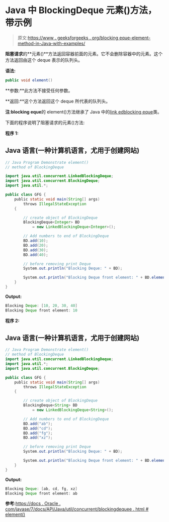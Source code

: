 # Java 中 BlockingDeque 元素()方法，带示例

> 原文:[https://www . geeksforgeeks . org/blocking eque-element-method-in-Java-with-examples/](https://www.geeksforgeeks.org/blockingdeque-element-method-in-java-with-examples/)

**阻塞请求**的**元素()**方法返回容器前面的元素。它不会删除容器中的元素。这个方法返回由这个 deque 表示的队列头。

**语法:**

```java
public void element()
```

**参数:**此方法不接受任何参数。

**返回:**这个方法返回这个 deque 所代表的队列头。

**注**:**blocking eque**的 element()方法继承了 Java 中的[link edblocking eque](https://www.geeksforgeeks.org/linkedblockingdeque-in-java-with-examples/)类。

下面的程序说明了阻塞请求的元素()方法:

**程序 1:**

## Java 语言(一种计算机语言，尤用于创建网站)

```java
// Java Program Demonstrate element()
// method of BlockingDeque

import java.util.concurrent.LinkedBlockingDeque;
import java.util.concurrent.BlockingDeque;
import java.util.*;

public class GFG {
    public static void main(String[] args)
        throws IllegalStateException
    {

        // create object of BlockingDeque
        BlockingDeque<Integer> BD
            = new LinkedBlockingDeque<Integer>();

        // Add numbers to end of BlockingDeque
        BD.add(10);
        BD.add(20);
        BD.add(30);
        BD.add(40);

        // before removing print Deque
        System.out.println("Blocking Deque: " + BD);

        System.out.println("Blocking Deque front element: " + BD.element());
    }
}
```

**Output:** 

```java
Blocking Deque: [10, 20, 30, 40]
Blocking Deque front element: 10
```

**程序 2:**

## Java 语言(一种计算机语言，尤用于创建网站)

```java
// Java Program Demonstrate element()
// method of BlockingDeque
import java.util.concurrent.LinkedBlockingDeque;
import java.util.*;
import java.util.concurrent.BlockingDeque;

public class GFG {
    public static void main(String[] args)
        throws IllegalStateException
    {

        // create object of BlockingDeque
        BlockingDeque<String> BD
            = new LinkedBlockingDeque<String>();

        // Add numbers to end of BlockingDeque
        BD.add("ab");
        BD.add("cd");
        BD.add("fg");
        BD.add("xz");

        // before removing print Deque
        System.out.println("Blocking Deque: " + BD);

        System.out.println("Blocking Deque front element: " + BD.element());
    }
}
```

**Output:** 

```java
Blocking Deque: [ab, cd, fg, xz]
Blocking Deque front element: ab
```

**参考:**[https://docs . Oracle . com/javase/7/docs/API/Java/util/concurrent/blockingdequee . html # element()](https://docs.oracle.com/javase/7/docs/api/java/util/concurrent/BlockingDeque.html#element())